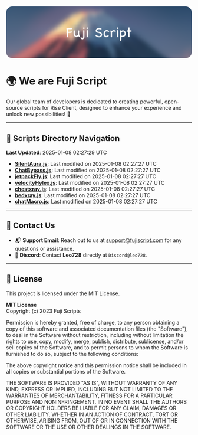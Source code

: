![Banner](.github/b.webp)

# 🌍 **We are Fuji Script**

Our global team of developers is dedicated to creating powerful, open-source scripts for Rise Client, designed to enhance your experience and unlock new possibilities! 🌟

---
<!-- SCRIPTS_NAVIGATION_START -->
## 📂 **Scripts Directory Navigation**

**Last Updated**: 2025-01-08 02:27:29 UTC

- **[SilentAura.js](scripts/SilentAura.js)**: Last modified on 2025-01-08 02:27:27 UTC
- **[ChatBypass.js](scripts/ChatBypass.js)**: Last modified on 2025-01-08 02:27:27 UTC
- **[jetpackFly.js](scripts/jetpackFly.js)**: Last modified on 2025-01-08 02:27:27 UTC
- **[velocityHylex.js](scripts/velocityHylex.js)**: Last modified on 2025-01-08 02:27:27 UTC
- **[chestxray.js](scripts/chestxray.js)**: Last modified on 2025-01-08 02:27:27 UTC
- **[bedxray.js](scripts/bedxray.js)**: Last modified on 2025-01-08 02:27:27 UTC
- **[chatMacro.js](scripts/chatMacro.js)**: Last modified on 2025-01-08 02:27:27 UTC

<!-- SCRIPTS_NAVIGATION_END -->

---

## 💬 **Contact Us**  
- 📬 **Support Email**: Reach out to us at [support@fujiscript.com](mailto:support@fujiscript.com) for any questions or assistance.  
- 💬 **Discord**: Contact **Leo728** directly at `Discord@leo728`.

---

## 📜 **License**

This project is licensed under the MIT License.  

**MIT License**  
Copyright (c) 2023 Fuji Scripts  

Permission is hereby granted, free of charge, to any person obtaining a copy of this software and associated documentation files (the "Software"), to deal in the Software without restriction, including without limitation the rights to use, copy, modify, merge, publish, distribute, sublicense, and/or sell copies of the Software, and to permit persons to whom the Software is furnished to do so, subject to the following conditions:  

The above copyright notice and this permission notice shall be included in all copies or substantial portions of the Software.  

THE SOFTWARE IS PROVIDED "AS IS", WITHOUT WARRANTY OF ANY KIND, EXPRESS OR IMPLIED, INCLUDING BUT NOT LIMITED TO THE WARRANTIES OF MERCHANTABILITY, FITNESS FOR A PARTICULAR PURPOSE AND NONINFRINGEMENT. IN NO EVENT SHALL THE AUTHORS OR COPYRIGHT HOLDERS BE LIABLE FOR ANY CLAIM, DAMAGES OR OTHER LIABILITY, WHETHER IN AN ACTION OF CONTRACT, TORT OR OTHERWISE, ARISING FROM, OUT OF OR IN CONNECTION WITH THE SOFTWARE OR THE USE OR OTHER DEALINGS IN THE SOFTWARE.  
